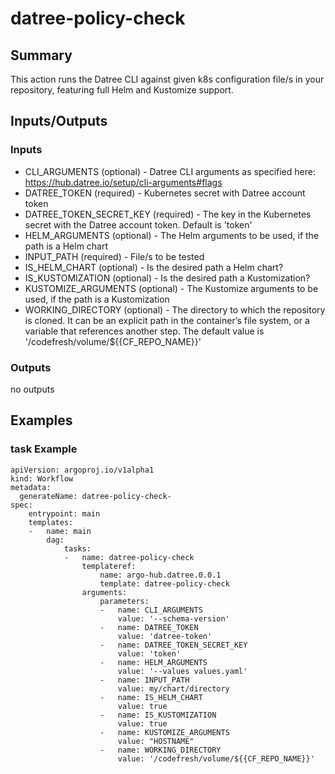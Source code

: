 # datree-policy-check

## Summary
This action runs the Datree CLI against given k8s configuration file/s in your repository, featuring full Helm and Kustomize support.

## Inputs/Outputs

### Inputs
* CLI_ARGUMENTS (optional) - Datree CLI arguments as specified here: https://hub.datree.io/setup/cli-arguments#flags
* DATREE_TOKEN (required) - Kubernetes secret with Datree account token
* DATREE_TOKEN_SECRET_KEY (required) - The key in the Kubernetes secret with the Datree account token. Default is 'token'
* HELM_ARGUMENTS (optional) - The Helm arguments to be used, if the path is a Helm chart
* INPUT_PATH (required) - File/s to be tested
* IS_HELM_CHART (optional) - Is the desired path a Helm chart?
* IS_KUSTOMIZATION (optional) - Is the desired path a Kustomization?
* KUSTOMIZE_ARGUMENTS (optional) - The Kustomize arguments to be used, if the path is a Kustomization
* WORKING_DIRECTORY (optional) - The directory to which the repository is cloned. It can be an explicit path in the container’s file system, or a variable that references another step. The default value is '/codefresh/volume/${{CF_REPO_NAME}}'

### Outputs
no outputs

## Examples

### task Example
```
apiVersion: argoproj.io/v1alpha1
kind: Workflow
metadata:
  generateName: datree-policy-check-
spec:
    entrypoint: main
    templates:
    -   name: main
        dag:
            tasks:
            -   name: datree-policy-check
                templateref:
                    name: argo-hub.datree.0.0.1
                    template: datree-policy-check
                arguments:
                    parameters:
                    -   name: CLI_ARGUMENTS
                        value: '--schema-version'
                    -   name: DATREE_TOKEN
                        value: 'datree-token'
                    -   name: DATREE_TOKEN_SECRET_KEY
                        value: 'token'
                    -   name: HELM_ARGUMENTS
                        value: '--values values.yaml'
                    -   name: INPUT_PATH
                        value: my/chart/directory
                    -   name: IS_HELM_CHART
                        value: true
                    -   name: IS_KUSTOMIZATION
                        value: true
                    -   name: KUSTOMIZE_ARGUMENTS
                        value: "HOSTNAME"
                    -   name: WORKING_DIRECTORY
                        value: '/codefresh/volume/${{CF_REPO_NAME}}'
```
